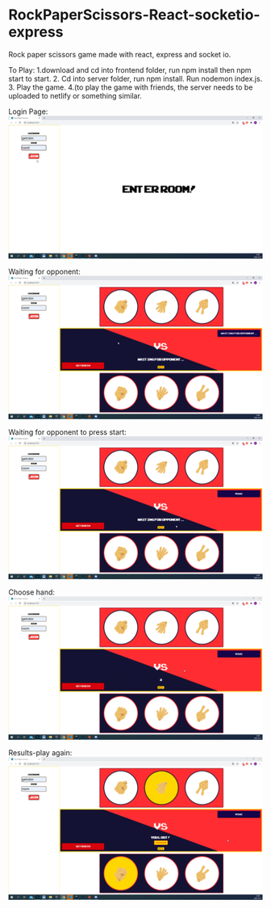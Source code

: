 ﻿# RockPaperScissors-React-socketio-express
Rock paper scissors game made with react, express and socket io.

To Play:
1.download and cd into frontend folder, run npm install then npm start to start.
2. Cd into server folder, run npm install. Run nodemon index.js.
3. Play the game. 
4.(to play the game with friends, the server needs to be uploaded to netlify or something similar.


Login Page:
![](https://github.com/RobinRibaric/RockPaperScissors-React-socketio-express/blob/main/screenshots/2020-10-27%2012_05_56-Greenshot.png)

Waiting for opponent:
![](https://github.com/RobinRibaric/RockPaperScissors-React-socketio-express/blob/main/screenshots/wait.png)

Waiting for opponent to press start:
![](https://github.com/RobinRibaric/RockPaperScissors-React-socketio-express/blob/main/screenshots/wait2.png)

Choose hand:
![](https://github.com/RobinRibaric/RockPaperScissors-React-socketio-express/blob/main/screenshots/2020-10-27%2012_09_17-Greenshot.png)

Results-play again:
![](https://github.com/RobinRibaric/RockPaperScissors-React-socketio-express/blob/main/screenshots/result.png)


